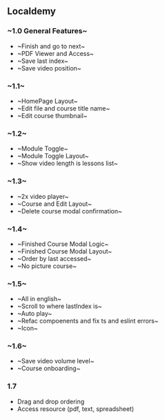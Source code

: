 ## Localdemy

### ~1.0 General Features~

- ~Finish and go to next~
- ~PDF Viewer and Access~
- ~Save last index~
- ~Save video position~

### ~1.1~

- ~HomePage Layout~
- ~Edit file and course title name~
- ~Edit course thumbnail~

### ~1.2~

- ~Module Toggle~
- ~Module Toggle Layout~
- ~Show video length is lessons list~

### ~1.3~

- ~2x video player~
- ~Course and Edit Layout~
- ~Delete course modal confirmation~

### ~1.4~

- ~Finished Course Modal Logic~
- ~Finished Course Modal Layout~
- ~Order by last accessed~
- ~No picture course~

### ~1.5~

- ~All in english~
- ~Scroll to where lastIndex is~
- ~Auto play~
- ~Refac compoenents and fix ts and eslint errors~
- ~Icon~

### ~1.6~

- ~Save video volume level~
- ~Course onboarding~

### 1.7

- Drag and drop ordering
- Access resource (pdf, text, spreadsheet)

